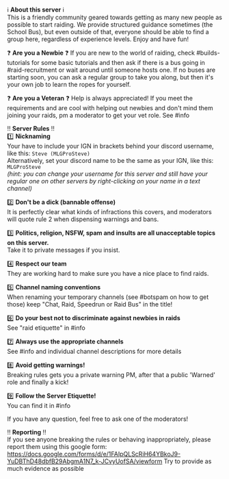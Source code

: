 :information_source: **About this server** :information_source:  
This is a friendly community geared towards getting as many new people as possible to start raiding. 
We provide structured guidance sometimes (the School Bus), but even outside of that, everyone should be able to find a group here, regardless of experience levels. 
Enjoy and have fun!

:question: **Are you a Newbie** :question: 
If you are new to the world of raiding, check #builds-tutorials for some basic tutorials and then ask if there is a bus going in #raid-recruitment or wait around until someone hosts one. 
If no buses are starting soon, you can ask a regular group to take you along, but then it's your own job to learn the ropes for yourself. 

:question: **Are you a Veteran** :question: 
Help is always appreciated! If you meet the requirements and are cool with helping out newbies and don't mind them joining your raids, pm a moderator to get your vet role. See #info 


:bangbang: **Server Rules** :bangbang:  
:one: **Nicknaming**  
Your have to include your IGN in brackets behind your discord username, like this: `Steve (MLGProSteve)`  
Alternatively, set your discord name to be the same as your IGN, like this: `MLGProSteve`  
*(hint: you can change your username for this server and still have your regular one on other servers by right-clicking on your name in a text channel)*

:two: **Don't be a dick (bannable offense)**  
It is perfectly clear what kinds of infractions this covers, and moderators will quote rule 2 when dispensing warnings and bans. 

:three: **Politics, religion, NSFW, spam and insults are all unacceptable topics on this server.**  
Take it to private messages if you insist. 

:four: **Respect our team**  
They are working hard to make sure you have a nice place to find raids.

:five: **Channel naming conventions**  
When renaming your temporary channels (see #botspam on how to get those) keep "Chat, Raid, Speedrun or Raid Bus" in the title!

:six: **Do your best not to discriminate against newbies in raids**  
See "raid etiquette" in #info 

:seven: **Always use the appropriate channels**  
See #info and individual channel descriptions for more details

:eight: **Avoid getting warnings!**  
Breaking rules gets you a private warning PM, after that a public 'Warned' role and finally a kick!

:nine: **Follow the Server Etiquette!**  
You can find it in #info 

If you have any question, feel free to ask one of the moderators!


:bangbang: **Reporting** :bangbang:  
If you see anyone breaking the rules or behaving inappropriately, please report them using this google form: https://docs.google.com/forms/d/e/1FAIpQLScRiH64YBkoJ9-YuDBThD48dbfB29AbgmA1N7_k-JCvyUofSA/viewform
Try to provide as much evidence as possible
